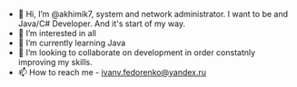 - 👋 Hi, I’m @akhimik7, system and network administrator. I want to be and Java/C# Developer. And it's start of my way.
- 👀 I’m interested in all
- 🌱 I’m currently learning Java
- 💞️ I’m looking to collaborate on development in order constatnly improving my skills.
- 📫 How to reach me - ivanv.fedorenko@yandex.ru
<!---
akhimik7/akhimik7 is a ✨ special ✨ repository because its `README.md` (this file) appears on your GitHub profile.
You can click the Preview link to take a look at your changes.
--->
